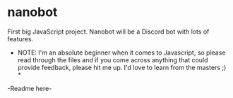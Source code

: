 # nanobot
First big JavaScript project. Nanobot will be a Discord bot with lots of features.

* NOTE: I'm an absolute beginner when it comes to Javascript, so please read through the files and if you come across anything that could provide feedback, please hit me up. I'd love to learn from the masters ;) *

-Readme here-
